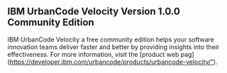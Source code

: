 ## IBM UrbanCode Velocity Version 1.0.0 Community Edition

IBM UrbanCode Velocity a free community edition helps your software innovation teams deliver faster and better by providing insights into their effectiveness.  For more information, visit the [product web pag] (https://developer.ibm.com/urbancode/products/urbancode-velocity/”).
